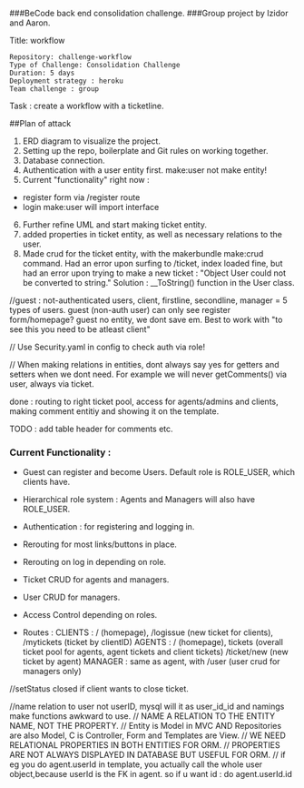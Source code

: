 ###BeCode back end consolidation challenge.
###Group project by Izidor and Aaron.

Title: workflow

    Repository: challenge-workflow
    Type of Challenge: Consolidation Challenge
    Duration: 5 days
    Deployment strategy : heroku
    Team challenge : group

Task : create a workflow with a ticketline.

##Plan of attack

1. ERD diagram to visualize the project.
2. Setting up the repo, boilerplate and Git rules on working together.
3. Database connection.
4. Authentication with a user entity first. make:user not make entity!
5. Current "functionality" right now :

- register form via /register route
- login
  make:user will import interface

6. Further refine UML and start making ticket entity.
7. added properties in ticket entity, as well as necessary relations to the user.
8. Made crud for the ticket entity, with the makerbundle make:crud command.
   Had an error upon surfing to /ticket, index loaded fine, but had an error upon trying to make a new
   ticket : "Object User could not be converted to string."
   Solution : \_\_ToString() function in the User class.

//guest : not-authenticated users, client, firstline, secondline, manager = 5 types of users.
guest (non-auth user) can only see register form/homepage?
guest no entity, we dont save em. Best to work with "to see this you need to be atleast client"

// Use Security.yaml in config to check auth via role!

// When making relations in entities, dont always say yes for getters and setters when we dont need.
For example we will never getComments() via user, always via ticket.

done : routing to right ticket pool, access for agents/admins and clients, making comment entitiy and showing it on the template.

TODO : add table header for comments etc.

### Current Functionality :

- Guest can register and become Users. Default role is ROLE_USER, which clients have.

- Hierarchical role system : Agents and Managers will also have ROLE_USER.

- Authentication : for registering and logging in.

- Rerouting for most links/buttons in place.

- Rerouting on log in depending on role.

- Ticket CRUD for agents and managers.

- User CRUD for managers.

- Access Control depending on roles.

- Routes :
  CLIENTS : / (homepage), /logissue (new ticket for clients), /mytickets (ticket by clientID)
  AGENTS : / (homepage), tickets (overall ticket pool for agents, agent tickets and client tickets) /ticket/new (new ticket by agent)
  MANAGER : same as agent, with /user (user crud for managers only)

//setStatus closed if client wants to close ticket.

//name relation to user not userID, mysql will it as user_id_id and namings make functions awkward to use.
// NAME A RELATION TO THE ENTITY NAME, NOT THE PROPERTY.
// Entity is Model in MVC AND Repositories are also Model, C is Controller, Form and Templates are View.
// WE NEED RELATIONAL PROPERTIES IN BOTH ENTITIES FOR ORM.
// PROPERTIES ARE NOT ALWAYS DISPLAYED IN DATABASE BUT USEFUL FOR ORM.
// if eg you do agent.userId in template, you actually call the whole user object,because userId is the FK in agent. so if u want id : do agent.userId.id
